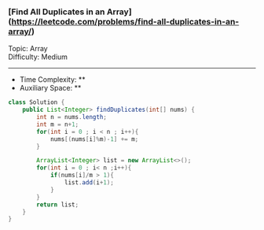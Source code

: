 ### [Find All Duplicates in an Array] (https://leetcode.com/problems/find-all-duplicates-in-an-array/)
Topic: Array  
Difficulty: Medium

****

- Time Complexity: **
- Auxiliary Space: **

```java
class Solution {
    public List<Integer> findDuplicates(int[] nums) {
        int n = nums.length;
        int m = n+1;
        for(int i = 0 ; i < n ; i++){
            nums[(nums[i]%m)-1] += m;
        }

        ArrayList<Integer> list = new ArrayList<>();
        for(int i = 0 ; i< n ;i++){
            if(nums[i]/m > 1){
                list.add(i+1);
            }
        }
        return list;
    }   
}
```